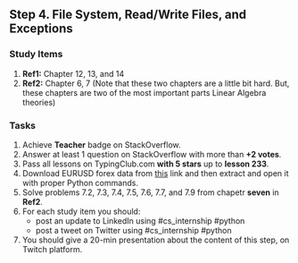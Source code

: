 ## Step 4. File System, Read/Write Files, and Exceptions

### Study Items
  1. **Ref1:** Chapter 12, 13, and 14
  2. **Ref2:** Chapter 6, 7 (Note that these two chapters are a little bit hard. But, these chapters are two of the most important parts Linear Algebra theories)
### Tasks

 1. Achieve **Teacher** badge on StackOverflow.
 2. Answer at least 1 question on StackOverflow with more than **+2 votes**.
 3. Pass all lessons on TypingClub.com **with 5 stars** up to **lesson 233**.
 4. Download EURUSD forex data from [this](https://www.histdata.com/download-free-forex-historical-data/?/excel/1-minute-bar-quotes/eurusd/2018) link and then extract and open it with proper Python commands.
 5. Solve problems 7.2, 7.3, 7.4, 7.5, 7.6, 7.7, and 7.9 from chapetr **seven** in **Ref2**.
 6. For each study item you should:  
     - post an update to LinkedIn using #cs_internship #python  
     - post a tweet on Twitter using #cs_internship #python
 7. You should give a 20-min presentation about the content of this step, on Twitch platform.
